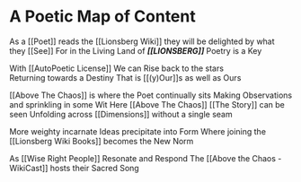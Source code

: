 # A Poetic Map of Content

As a [[Poet]] reads the [[Lionsberg Wiki]] 
they will be delighted by what they [[See]] 
For in the Living Land of ***[[LIONSBERG]]*** 
Poetry is a Key

With [[AutoPoetic License]] 
We can Rise back to the stars  
Returning towards a Destiny
That is [[(y)Our]]s as well as Ours

[[Above The Chaos]] is where the Poet continually sits
Making Observations and sprinkling in some Wit
Here [[Above The Chaos]] [[The Story]] can be seen
Unfolding across [[Dimensions]] without a single seam  

More weighty incarnate Ideas precipitate into Form
Where joining the [[Lionsberg Wiki Books]] becomes the New Norm  

As [[Wise Right People]] Resonate and Respond
The [[Above the Chaos - WikiCast]] hosts their Sacred Song  
